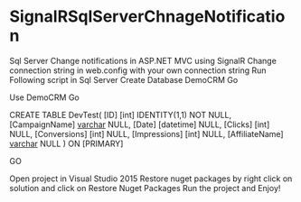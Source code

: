 # SignalRSqlServerChnageNotification
Sql Server Change notifications in ASP.NET MVC using SignalR
Change connection string in web.config with your own connection string
Run Following script in Sql Server
Create Database DemoCRM
Go

Use DemoCRM
Go

CREATE TABLE DevTest(
	[ID] [int] IDENTITY(1,1) NOT NULL,
	[CampaignName] [varchar](255) NULL,
	[Date] [datetime] NULL,
	[Clicks] [int] NULL,
	[Conversions] [int] NULL,
	[Impressions] [int] NULL,
	[AffiliateName] [varchar](255) NULL
) ON [PRIMARY]

GO

Open project in Visual Studio 2015
Restore nuget packages by right click on solution and click on Restore Nuget Packages
Run the project and Enjoy!